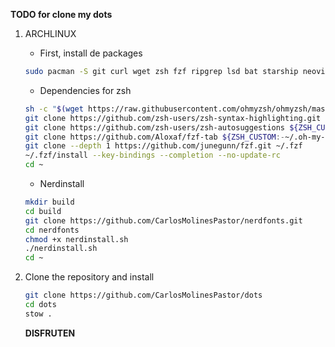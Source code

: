 **TODO for clone my dots**
1. ARCHLINUX
   
   - First, install de packages
    ```bash
    sudo pacman -S git curl wget zsh fzf ripgrep lsd bat starship neovim kitty stow
    ```
    - Dependencies for zsh
    ```bash
    sh -c "$(wget https://raw.githubusercontent.com/ohmyzsh/ohmyzsh/master/tools/install.sh -O -)"
    git clone https://github.com/zsh-users/zsh-syntax-highlighting.git $ZSH_CUSTOM/plugins/zsh-syntax-highlighting
    git clone https://github.com/zsh-users/zsh-autosuggestions ${ZSH_CUSTOM:-~/.oh-my-zsh/custom}/plugins/zsh-autosuggestions
    git clone https://github.com/Aloxaf/fzf-tab ${ZSH_CUSTOM:-~/.oh-my-zsh/custom}/plugins/fzf-tab
    git clone --depth 1 https://github.com/junegunn/fzf.git ~/.fzf
    ~/.fzf/install --key-bindings --completion --no-update-rc
    cd ~
    ```
    - Nerdinstall
    ```bash
    mkdir build
    cd build
    git clone https://github.com/CarlosMolinesPastor/nerdfonts.git
    cd nerdfonts
    chmod +x nerdinstall.sh
    ./nerdinstall.sh
    cd ~
    ```
2. Clone the repository and install
   ```bash
   git clone https://github.com/CarlosMolinesPastor/dots
   cd dots
   stow .
   ```
   
   **DISFRUTEN**
